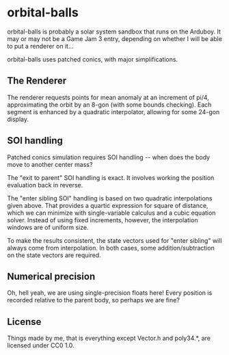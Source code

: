 orbital-balls
=============

orbital-balls is probably a solar system sandbox that runs on the Arduboy. It may or may not be a Game Jam 3 entry, depending on whether I will be able to put a renderer on it...

orbital-balls uses patched conics, with major simplifications.

The Renderer
------------

The renderer requests points for mean anomaly at an increment of pi/4, approximating the orbit by an 8-gon (with some bounds checking). Each segment is enhanced by a quadratic interpolator, allowing for some 24-gon display.

SOI handling
------------

Patched conics simulation requires SOI handling -- when does the body move to another center mass?

The "exit to parent" SOI handling is exact. It involves working the position evaluation back in reverse.

The "enter sibling SOI" handling is based on two quadratic interpolations given above. That provides a quartic expression for square of distance, which we can minimize with single-variable calculus and a cubic equation solver. Instead of using fixed increments, however, the interpolation windows are of uniform size.

To make the results consistent, the state vectors used for "enter sibling" will always come from interpolation. In both cases, some addition/subtraction on the state vectors are required.

Numerical precision
-------------------

Oh, hell yeah, we are using single-precision floats here! Every position is recorded relative to the parent body, so perhaps we are fine?

License
-------

Things made by me, that is everything except Vector.h and poly34.\*, are licensed under CC0 1.0.
